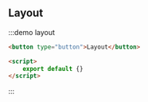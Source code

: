 ## Layout

:::demo layout

```html
<button type="button">Layout</button>

<script>
	export default {}
</script>
```

:::
